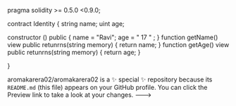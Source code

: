 pragma solidity >= 0.5.0 <0.9.0;

contract Identity 
{
  string name;
  uint age;

  constructor () public
  { 
    name = "Ravi";
    age = " 17 " ;
  }
  function getName() view public retunrns(string memory)
  {
    return name;
  }
  function getAge() view public retunrns(string memory)
  { 
    return age;
  }

}
  
  aromakarera02/aromakarera02 is a ✨ special ✨ repository because its `README.md` (this file) appears on your GitHub profile.
You can click the Preview link to take a look at your changes.
--->
